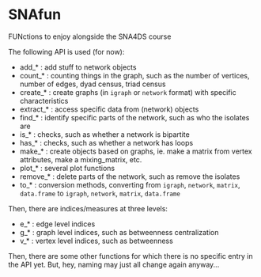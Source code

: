 # SNAfun
FUNctions to enjoy alongside the SNA4DS course

The following API is used (for now):

- add_* : add stuff to network objects
- count_* : counting things in the graph, such as the number of vertices, number of edges, dyad census, triad census
- create_* : create graphs (in `igraph` or `network` format) with specific characteristics
- extract_* : access specific data from (network) objects
- find_* : identify specific parts of the network, such as who the isolates are
- is_* : checks, such as whether a network is bipartite
- has_* : checks, such as whether a network has loops
- make_* : create objects based on graphs, ie. make a matrix from vertex attributes, make a mixing_matrix, etc.
- plot_* : several plot functions
- remove_* : delete parts of the network, such as remove the isolates
- to_* : conversion methods, converting from `igraph`, `network`, `matrix`, `data.frame` to `igraph`, `network`, `matrix`, `data.frame`

Then, there are indices/measures at three levels:
- e_* : edge level indices
- g_* : graph level indices, such as betweenness centralization
- v_* : vertex level indices, such as betweenness

Then, there are some other functions for which there is no specific entry in the API yet. But, hey, naming may just all change again anyway...

